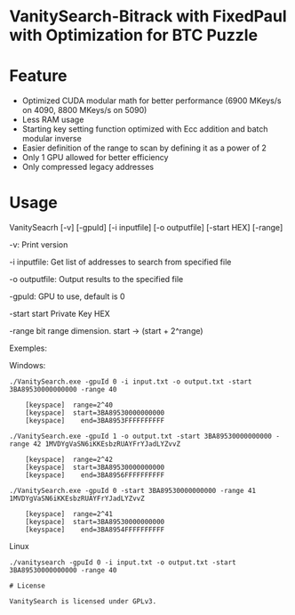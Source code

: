 # VanitySearch-Bitrack with FixedPaul with Optimization for BTC Puzzle

# Feature

<ul>
  <li>Optimized CUDA modular math for better performance (6900 MKeys/s on 4090, 8800 MKeys/s on 5090)</li>
  <li>Less RAM usage</li>
  <li>Starting key setting function optimized with Ecc addition and batch modular inverse</li>
  <li>Easier definition of the range to scan by defining it as a power of 2</li>
  <li>Only 1 GPU allowed for better efficiency</li>
  <li>Only compressed legacy addresses</li>
</ul>

# Usage


VanitySeacrh [-v] [-gpuId] [-i inputfile] [-o outputfile] [-start HEX] [-range]

 -v: Print version
 
 -i inputfile: Get list of addresses to search from specified file
 
 -o outputfile: Output results to the specified file
 
 -gpuId: GPU to use, default is 0
 
 -start start Private Key HEX
 
 -range bit range dimension. start -> (start + 2^range)
 



Exemples:

Windows:

```
./VanitySearch.exe -gpuId 0 -i input.txt -o output.txt -start 3BA89530000000000 -range 40
```

		[keyspace]  range=2^40
		[keyspace]  start=3BA89530000000000
		[keyspace]    end=3BA8953FFFFFFFFFF

```
./VanitySearch.exe -gpuId 1 -o output.txt -start 3BA89530000000000 -range 42 1MVDYgVaSN6iKKEsbzRUAYFrYJadLYZvvZ
```
		[keyspace]  range=2^42
		[keyspace]  start=3BA89530000000000
		[keyspace]    end=3BA8956FFFFFFFFFF

```
./VanitySearch.exe -gpuId 0 -start 3BA89530000000000 -range 41 1MVDYgVaSN6iKKEsbzRUAYFrYJadLYZvvZ 
```
		[keyspace]  range=2^41
		[keyspace]  start=3BA89530000000000
		[keyspace]    end=3BA8954FFFFFFFFFF


Linux

```
./vanitysearch -gpuId 0 -i input.txt -o output.txt -start 3BA89530000000000 -range 40
```
```
# License

VanitySearch is licensed under GPLv3.
